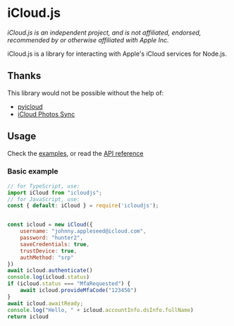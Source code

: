 # iCloud.js
*iCloud.js is an independent project, and is not affiliated, endorsed, recommended by or otherwise affiliated with Apple Inc.*

iCloud.js is a library for interacting with Apple's iCloud services for Node.js.

## Thanks

This library would not be possible without the help of:

 - [pyicloud](https://github.com/picklepete/pyicloud)
 - [iCloud Photos Sync](https://github.com/steilerDev/icloud-photos-sync)


## Usage

Check the [examples](https://github.com/foxt/icloud.js/tree/master/test), or read the [API reference](https://foxt.dev/icloud.js/classes/index.default.html)

### Basic example

```js
// for TypeScript, use:
import iCloud from "icloudjs";
// for JavaScript, use:
const { default: iCloud } = require('icloudjs');


const icloud = new iCloud({
    username: "johnny.appleseed@icloud.com",
    password: "hunter2",
    saveCredentials: true,
    trustDevice: true,
    authMethod: "srp"
})
await icloud.authenticate()
console.log(icloud.status)
if (icloud.status === "MfaRequested") {
    await icloud.provideMfaCode("123456")
}
await icloud.awaitReady;
console.log("Hello, " + icloud.accountInfo.dsInfo.fullName)
return icloud
```

